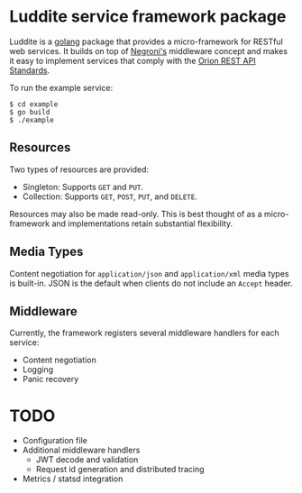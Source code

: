 # Luddite service framework package

Luddite is a [golang][golang] package that provides a micro-framework
for RESTful web services.  It builds on top of [Negroni's][negroni]
middleware concept and makes it easy to implement services that comply
with the [Orion REST API Standards][apistds].

[golang]: http://golang.org/
[negroni]: https://github.com/codegangsta/negroni
[apistds]: https://github.com/SpirentOrion/orion-docs/blob/master/api/api-standards.md

To run the example service:

    $ cd example
    $ go build
    $ ./example

## Resources

Two types of resources are provided:

* Singleton: Supports `GET` and `PUT`.
* Collection: Supports `GET`, `POST`, `PUT`, and `DELETE`.

Resources may also be made read-only.  This is best thought of as a
micro-framework and implementations retain substantial flexibility.

## Media Types

Content negotiation for `application/json` and `application/xml` media
types is built-in.  JSON is the default when clients do not include an
`Accept` header.

## Middleware

Currently, the framework registers several middleware handlers for each service:

* Content negotiation
* Logging
* Panic recovery

# TODO

* Configuration file
* Additional middleware handlers
  * JWT decode and validation
  * Request id generation and distributed tracing
* Metrics / statsd integration
